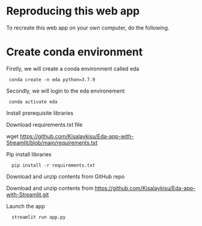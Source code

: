 # Reproducing this web app
To recreate this web app on your own computer, do the following.

# Create conda environment
Firstly, we will create a conda environment called eda

     conda create -n eda python=3.7.9

Secondly, we will login to the eda environement

     conda activate eda

Install prerequisite libraries

Download requirements.txt file

wget https://github.com/Kisalaykisu/Eda-app-with-Streamlit/blob/main/requirements.txt

Pip install libraries

      pip install -r requirements.txt

Download and unzip contents from GitHub repo

Download and unzip contents from https://github.com/Kisalaykisu/Eda-app-with-Streamlit.git

Launch the app

      streamlit run app.py

